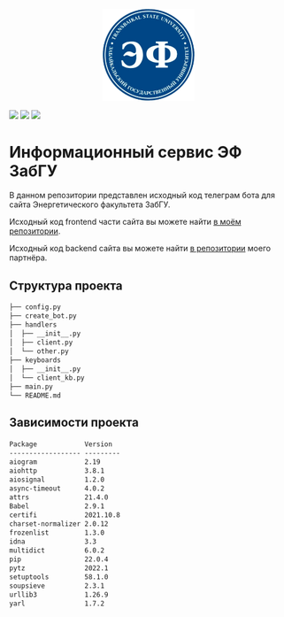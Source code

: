 <p align="center" width="100%">
    <img width="33%" src="https://raw.githubusercontent.com/LevasyukDY/EnergyFacultyWebsite/main/src/assets/logo.png"> 
</p>

![](https://img.shields.io/github/languages/code-size/LevasyukDY/EnergyFacultyTelegramBot) 
![](https://img.shields.io/github/commit-activity/w/LevasyukDY/EnergyFacultyTelegramBot)
![](https://img.shields.io/github/last-commit/LevasyukDY/EnergyFacultyTelegramBot)

# Информационный сервис ЭФ ЗабГУ

В данном репозитории представлен исходный код телеграм бота для сайта Энергетического факультета ЗабГУ.

Исходный код frontend части сайта вы можете найти [в моём репозитории](https://github.com/LevasyukDY/EnergyFacultyWebsite).

Исходный код backend сайта вы можете найти [в репозитории](https://github.com/TseplyaevAF/energy_faculty) моего партнёра.

## Структура проекта

```
├── config.py
├── create_bot.py
├── handlers
│  ├── __init__.py
│  ├── client.py
│  └── other.py
├── keyboards
│  ├── __init__.py
│  └── client_kb.py
├── main.py
└── README.md
```

## Зависимости проекта

```
Package            Version
------------------ ---------
aiogram            2.19
aiohttp            3.8.1
aiosignal          1.2.0
async-timeout      4.0.2
attrs              21.4.0
Babel              2.9.1
certifi            2021.10.8
charset-normalizer 2.0.12
frozenlist         1.3.0
idna               3.3
multidict          6.0.2
pip                22.0.4
pytz               2022.1
setuptools         58.1.0
soupsieve          2.3.1
urllib3            1.26.9
yarl               1.7.2
```